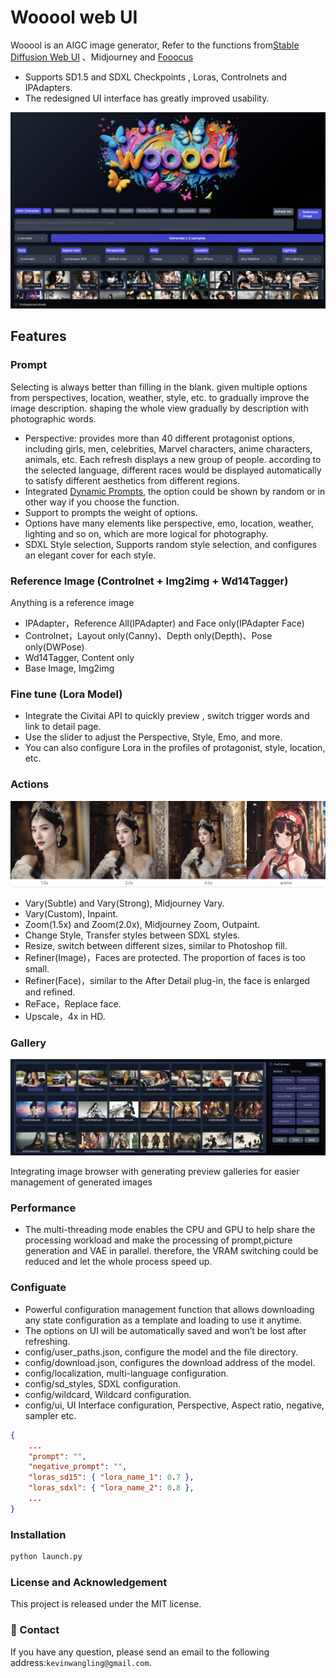 # Wooool web UI

Wooool is an AIGC image generator, Refer to the functions from[Stable Diffusion Web UI](https://github.com/AUTOMATIC1111/stable-diffusion-webui) 、Midjourney and [Fooocus](https://github.com/lllyasviel/Fooocus)

- Supports SD1.5 and SDXL Checkpoints , Loras, Controlnets and IPAdapters.
- The redesigned UI interface has greatly improved usability.

![](screenshot.png)

## Features

### Prompt

Selecting is always better than filling in the blank. given multiple options from perspectives, location, weather, style, etc. to gradually improve the image description.
shaping the whole view gradually by description with photographic words. 
- Perspective: provides more than 40 different protagonist options, including girls, men, celebrities, Marvel characters, anime characters, animals, etc. Each refresh displays a new group of people.  according to the selected language, different races would be displayed automatically to satisfy different aesthetics from different regions.
- Integrated [Dynamic Prompts](https://github.com/adieyal/dynamicprompts), the option could be shown by random or in other way if you choose the function.
- Support to prompts the weight of options.
- Options have many elements like perspective, emo, location, weather, lighting and so on, which are more logical for photography.
- SDXL Style selection, Supports random style selection, and configures an elegant cover for each style.

### Reference Image (Controlnet + Img2img + Wd14Tagger)

Anything is a reference image
- IPAdapter，Reference All(IPAdapter) and Face only(IPAdapter Face)
- Controlnet，Layout only(Canny)、Depth only(Depth)、Pose only(DWPose)
- Wd14Tagger, Content only
- Base Image, Img2img

### Fine tune (Lora Model)

- Integrate the Civitai API to quickly preview , switch trigger words and link to detail page.
- Use the slider to adjust the Perspective, Style, Emo, and more.
- You can also configure Lora in the profiles of protagonist, style, location, etc.

### Actions

![](samples.jpeg)

- Vary(Subtle) and Vary(Strong), Midjourney Vary.
- Vary(Custom), Inpaint.
- Zoom(1.5x) and Zoom(2.0x), Midjourney Zoom, Outpaint.
- Change Style, Transfer styles between SDXL styles.
- Resize, switch between different sizes, similar to Photoshop fill.
- Refiner(Image)，Faces are protected. The proportion of faces is too small.
- Refiner(Face)，similar to the After Detail plug-in, the face is enlarged and refined.
- ReFace，Replace face.
- Upscale，4x in HD.

### Gallery

![](actions.png)

Integrating image browser with generating preview galleries for easier management of generated images

### Performance

- The multi-threading mode enables the CPU and GPU to help share the processing workload and make the processing of prompt,picture generation and VAE in parallel. therefore, the VRAM switching could be reduced and let the whole process speed up.

### Configuate

- Powerful configuration management function that allows downloading any state configuration as a template and loading to use it anytime.
- The options on UI will be automatically saved and won’t be lost after refreshing.
- config/user_paths.json, configure the model and the file directory.
- config/download.json, configures the download address of the model.
- config/localization, multi-language configuration.
- config/sd_styles, SDXL configuration.
- config/wildcard, Wildcard configuration.
- config/ui, UI Interface configuration, Perspective, Aspect ratio, negative, sampler etc.

```json
{
    ...
    "prompt": "",
    "negative_prompt": "",
    "loras_sd15": { "lora_name_1": 0.7 },
    "loras_sdxl": { "lora_name_2": 0.8 },
    ...
}
```

### Installation

```bash
python launch.py
```

### License and Acknowledgement

This project is released under the MIT license.

### :e-mail: Contact

If you have any question, please send an email to the following address:`kevinwangling@gmail.com`.